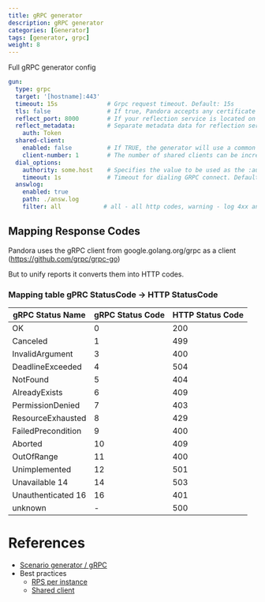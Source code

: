 ```yaml
---
title: gRPC generator
description: gRPC generator
categories: [Generator]
tags: [generator, grpc]
weight: 8
---
```


Full gRPC generator config

```yaml
gun:
  type: grpc
  target: '[hostname]:443'
  timeout: 15s              # Grpc request timeout. Default: 15s
  tls: false                # If true, Pandora accepts any certificate presented by the server and any host name in that certificate. Default: false
  reflect_port: 8000        # If your reflection service is located on a port other than the main server
  reflect_metadata:         # Separate metadata data for reflection service
    auth: Token
  shared-client:
    enabled: false          # If TRUE, the generator will use a common transport client for all instances
    client-number: 1        # The number of shared clients can be increased. The default is 1
  dial_options:
    authority: some.host    # Specifies the value to be used as the :authority pseudo-header and as the server name in authentication handshake
    timeout: 1s             # Timeout for dialing GRPC connect. Default: 1s
  answlog:
    enabled: true
    path: ./answ.log
    filter: all            # all - all http codes, warning - log 4xx and 5xx, error - log only 5xx. Default: error
```

## Mapping Response Codes

Pandora uses the gRPC client from google.golang.org/grpc as a client (https://github.com/grpc/grpc-go)

But to unify reports it converts them into HTTP codes.

### Mapping table gPRC StatusCode -> HTTP StatusCode

| gRPC Status Name   | gRPC Status Code | HTTP Status Code |
|--------------------|------------------|------------------|
| OK                 | 0                | 200              |
| Canceled           | 1                | 499              |
| InvalidArgument    | 3                | 400              |
| DeadlineExceeded   | 4                | 504              |
| NotFound           | 5                | 404              |
| AlreadyExists      | 6                | 409              |
| PermissionDenied   | 7                | 403              |
| ResourceExhausted  | 8                | 429              |
| FailedPrecondition | 9                | 400              |
| Aborted            | 10               | 409              |
| OutOfRange         | 11               | 400              |
| Unimplemented      | 12               | 501              |
| Unavailable 14     | 14               | 503              |
| Unauthenticated 16 | 16               | 401              |
| unknown            | -                | 500              |


# References

- [Scenario generator / gRPC](scenario-grpc-generator.md)
- Best practices
  - [RPS per instance](best_practices/rps-per-instance.md)
  - [Shared client](best_practices/shared-client.md)

